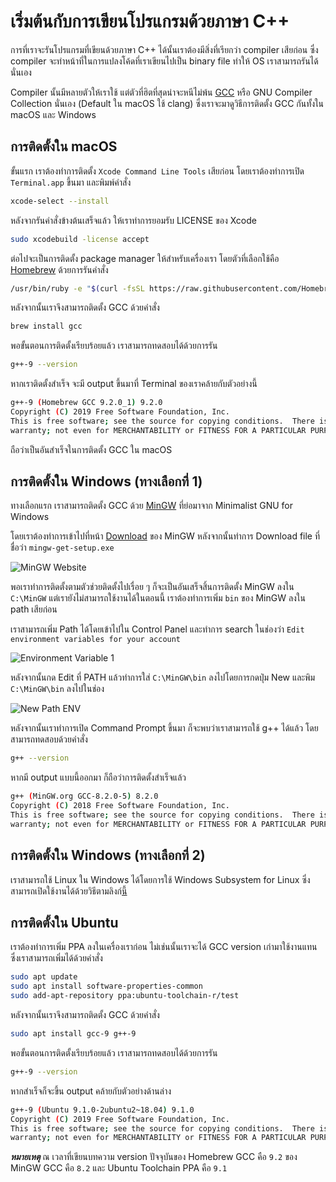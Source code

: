 # เริ่มต้นกับการเขียนโปรแกรมด้วยภาษา C++

การที่เราจะรันโปรแกรมที่เขียนด้วยภาษา C++ ได้นั้นเราต้องมีสิ่งที่เรียกว่า compiler เสียก่อน ซึ่ง compiler จะทำหน้าที่ในการแปลงโค้ดที่เราเขียนไปเป็น binary file ทำให้ OS เราสามารถรันได้นั่นเอง

Compiler นั้นมีหลายตัวให้เราใช้ แต่ตัวที่ฮิตที่สุดน่าจะหนีไม่พ้น [GCC](https://gcc.gnu.org/) หรือ GNU Compiler Collection นั่นเอง (Default ใน macOS ใช้ clang) ซึ่งเราจะมาดูวิธีการติดตั้ง GCC กันทั้งใน macOS และ Windows

## การติดตั้งใน macOS

ขั้นแรก เราต้องทำการติดตั้ง `Xcode Command Line Tools` เสียก่อน โดยเราต้องทำการเปิด `Terminal.app` ขึ้นมา และพิมพ์คำสั่ง

```bash
xcode-select --install
```

หลังจากรันคำสั่งข้างต้นเสร็จแล้ว ให้เราทำการยอมรับ LICENSE ของ Xcode

```bash
sudo xcodebuild -license accept
```

ต่อไปจะเป็นการติดตั้ง package manager ให้สำหรับเครื่องเรา โดยตัวที่เลือกใช้คือ [Homebrew](https://brew.sh/) ด้วยการรันคำสั่ง

```bash
/usr/bin/ruby -e "$(curl -fsSL https://raw.githubusercontent.com/Homebrew/install/master/install)"
```

หลังจากนั้นเราจึงสามารถติดตั้ง GCC ด้วยคำสั่ง

```bash
brew install gcc
```

พอขั้นตอนการติดตั้งเรียบร้อยแล้ว เราสามารถทดสอบได้ด้วยการรัน

```bash
g++-9 --version
```

หากเราติดตั้งสำเร็จ จะมี output ขึ้นมาที่ Terminal ของเราคล้ายกับตัวอย่างนี้

```bash
g++-9 (Homebrew GCC 9.2.0_1) 9.2.0
Copyright (C) 2019 Free Software Foundation, Inc.
This is free software; see the source for copying conditions.  There is NO
warranty; not even for MERCHANTABILITY or FITNESS FOR A PARTICULAR PURPOSE.
```

ถือว่าเป็นอันสำเร็จในการติดตั้ง GCC ใน macOS

## การติดตั้งใน Windows (ทางเลือกที่ 1)

ทางเลือกแรก เราสามารถติดตั้ง GCC ด้วย [MinGW](http://www.mingw.org/) ที่ย่อมาจาก Minimalist GNU for Windows

โดยเราต้องทำการเข้าไปที่หน้า [Download](https://osdn.net/projects/mingw/releases/) ของ MinGW หลังจากนั้นทำการ Download file ที่ชื่อว่า `mingw-get-setup.exe`

![MinGW Website](https://github.com/programming-in-th/tutorial/raw/master/MinGW.png)

พอเราทำการติดตั้งตามตัวช่วยติดตั้งไปเรื่อย ๆ ก็จะเป็นอันเสร็จสิ้นการติดตั้ง MinGW ลงใน `C:\MinGW` แต่เรายังไม่สามารถใช้งานได้ในตอนนี้ เราต้องทำการเพิ่ม `bin` ของ MinGW ลงใน path เสียก่อน

เราสามารถเพิ่ม Path ได้โดยเข้าไปใน Control Panel และทำการ search ในช่องว่า `Edit environment variables for your account` 

![Environment Variable 1](https://github.com/programming-in-th/tutorial/raw/master/path1.png)

หลังจากนั้นกด Edit ที่ PATH แล้วทำการใส่ `C:\MinGW\bin` ลงไปโดยการกดปุ่ม New และพิม `C:\MinGW\bin` ลงไปในช่อง

![New Path ENV](https://github.com/programming-in-th/tutorial/raw/master/path2.png)

หลังจากนั้นเราทำการเปิด Command Prompt ขึ้นมา ก็จะพบว่าเราสามารถใช้ g++ ได้แล้ว โดยสามารถทดสอบด้วยคำสั่ง

```bash
g++ --version
```

หากมี output แบบนี้ออกมา ก็ถือว่าการติดตั้งสำเร็จแล้ว

```bash
g++ (MinGW.org GCC-8.2.0-5) 8.2.0
Copyright (C) 2018 Free Software Foundation, Inc.
This is free software; see the source for copying conditions.  There is NO
warranty; not even for MERCHANTABILITY or FITNESS FOR A PARTICULAR PURPOSE.
```

## การติดตั้งใน Windows (ทางเลือกที่ 2)

เราสามารถใช้ Linux ใน Windows ได้โดยการใช้ Windows Subsystem for Linux ซึ่งสามารถเปิดใช้งานได้ด้วยวิธีตามลิงก์[นี้](https://docs.microsoft.com/en-us/windows/wsl/install-win10)

## การติดตั้งใน Ubuntu

เราต้องทำการเพิ่ม PPA ลงในเครื่องเราก่อน ไม่เช่นนั้นเราจะได้ GCC version เก่ามาใช้งานแทน ซึ่งเราสามารถเพิ่มได้ด้วยคำสั่ง

```bash
sudo apt update
sudo apt install software-properties-common
sudo add-apt-repository ppa:ubuntu-toolchain-r/test
```

หลังจากนั้นเราจึงสามารถติดตั้ง GCC ด้วยคำสั่ง

```bash
sudo apt install gcc-9 g++-9
```

พอขั้นตอนการติดตั้งเรียบร้อยแล้ว เราสามารถทดสอบได้ด้วยการรัน

```bash
g++-9 --version
```

หากสำเร็จก็จะขึ้น output คล้ายกับตัวอย่างด้านล่าง

```bash
g++-9 (Ubuntu 9.1.0-2ubuntu2~18.04) 9.1.0
Copyright (C) 2019 Free Software Foundation, Inc.
This is free software; see the source for copying conditions.  There is NO
warranty; not even for MERCHANTABILITY or FITNESS FOR A PARTICULAR PURPOSE.
```

**_หมายเหตุ_**
ณ เวลาที่เขียนบทความ version ปัจจุบันของ Homebrew GCC คือ `9.2` ของ MinGW GCC คือ `8.2` และ Ubuntu Toolchain PPA คือ `9.1`
